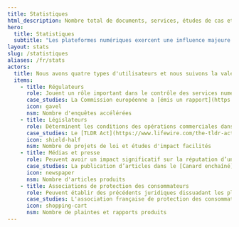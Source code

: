 ```yaml
---
title: Statistiques
html_description: Nombre total de documents, services, études de cas et analyses dans l'écosystème Open Terms Archive
hero:
  title: Statistiques
  subtitle: "Les plateformes numériques exercent une influence majeure sur la circulation mondiale de l’information, la gestion des données personnelles et les pratiques commerciales. Cette influence repose sur des règles formulées dans des documents souvent complexes et en perpétuelle évolution : conditions d’utilisation, politiques de confidentialité, régles de la communauté, etc.<br/><br/>Open Terms Archive comble une lacune essentielle en rendant ces règles lisibles, comparables et accessibles, afin d’en suivre les évolutions et d’en comprendre les enjeux."
layout: stats
slug: /statistiques
aliases: /fr/stats
actors:
  title: Nous avons quatre types d'utilisateurs et nous suivons la valeur produite, la <span class="fontstyle--italic">North Star Metric</span> <i class="icon icon--size-inherit" data-lucide="sparkles"></i>, pour chacun d'eux.
  items:
    - title: Régulateurs
      role: Jouent un rôle important dans le contrôle des services numériques, ayant la capacité d’imposer des peines ou des sanctions.
      case_studies: La Commission européenne a [émis un rapport](https://op.europa.eu/en/publication-detail/-/publication/d6a287b5-5116-11ee-9220-01aa75ed71a1/language-en/) utilisant Open Terms Archive pour faire une [évaluation](https://ppmi.lt/news-insights/ppmi-has-completed-early-evaluation-p2b-regulation) à grande échelle de la conformité au [règlement P2B](https://eur-lex.europa.eu/eli/reg/2019/1150/oj).
      icon: gavel
      nsm: Nombre d'enquêtes accélérées
    - title: Législateurs
      role: Déterminent les conditions des opérations commerciales dans leurs juridictions et peuvent dans certains cas avoir de l’influence au-delà de leur territoire.
      case_studies: Le [TLDR Act](https://www.lifewire.com/the-tldr-act-could-help-you-make-sense-of-terms-of-service-agreements-5216643), projet de loi américain visant à imposer la publication des résumés des conditions d’utilisation dans des formats lisibles par les machines, a cité Open Terms Archive en exemple.
      icon: shield-half
      nsm: Nombre de projets de loi et études d'impact facilités
    - title: Médias et presse
      role: Peuvent avoir un impact significatif sur la réputation d’un service, pouvant aller jusqu’à menacer son nombre d’utilisateurs.
      case_studies: La publication d’articles dans le [Canard enchaîné](https://www.lecanardenchaine.fr/technologie-sciences/49891-a-bruxelles-la-lutte-anti-musk-reste-dans-les-choux),  [Vert](https://vert.eco/articles/musk-zuckerberg-bezos-les-cinq-dernieres-dingueries-des-geants-de-la-tech-qui-montrent-leur-bascule-trumpiste) et plusieurs blogs de l’écosystème numérique a été rendue possible grâce à l’identification et la diffusion, en janvier 2025, par Open Terms Archive, des changements apportés par Meta à leurs protections contre les discours haineux. 
      icon: newspaper
      nsm: Nombre d'articles produits
    - title: Associations de protection des consommateurs
      role: Peuvent établir des précédents juridiques dissuadant les plateformes d’appliquer des pratiques déloyales.
      case_studies: L'association française de protection des consommateurs [UFC-Que Choisir](https://www.quechoisir.org/) contacte une place de marché à la suite d'une mise à jour de ses conditions de vente, identifiée par Open Terms Archive, rétablissant une clause obligatoire par la loi en cinq jours.
      icon: shopping-cart
      nsm: Nombre de plaintes et rapports produits
---
```


